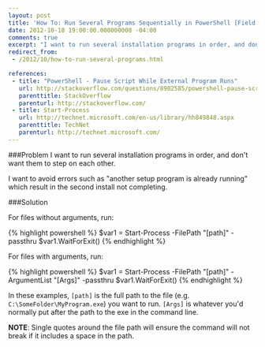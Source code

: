 ```yaml
---
layout: post
title: 'How To: Run Several Programs Sequentially in PowerShell [Field Notes]'
date: 2012-10-18 19:00:00.000000000 -04:00
comments: true
excerpt: "I want to run several installation programs in order, and don't want them to step on each other."
redirect_from: 
 - /2012/10/how-to-run-several-programs.html

references: 
 - title: "PowerShell - Pause Script While External Program Runs"
   url: http://stackoverflow.com/questions/8902585/powershell-pause-script-while-external-program-runs
   parenttitle: StackOverflow
   parenturl: http://stackoverflow.com/
 - title: Start-Process
   url: http://technet.microsoft.com/en-us/library/hh849848.aspx
   parenttitle: TechNet
   parenturl: http://technet.microsoft.com/
---
```

###Problem
I want to run several installation programs in order, and don't want them to step on each other.

I want to avoid errors such as "another setup program is already running" which result in the second install not completing.

###Solution

For files without arguments, run:

{% highlight powershell %}
$var1 = Start-Process -FilePath "[path]" -passthru
$var1.WaitForExit()
{% endhighlight %}

For files with arguments, run:

{% highlight powershell %}
$var1 = Start-Process -FilePath "[path]" -ArgumentList "[Args]" -passthru
$var1.WaitForExit()
{% endhighlight %}

In these examples, `[path]` is the full path to the file (e.g. `C:\SomeFolder\MyProgram.exe`) you want to run. `[Args]` is whatever you'd normally put after the path to the exe in the command line.

**NOTE**: Single quotes around the file path will ensure the command will not break if it includes a space in the path.
